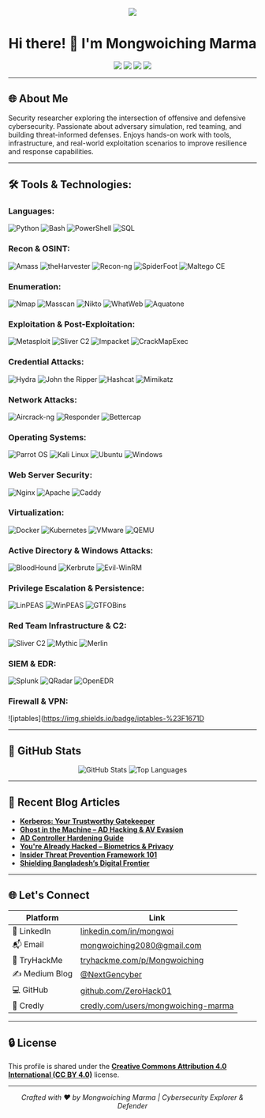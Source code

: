 <p align="center">
  <img src="https://readme-typing-svg.herokuapp.com?font=Fira+Code&duration=3000&pause=1000&color=F7941E&width=435&lines=Cybersecurity+Researcher;Offensive+Security+Specialist;Red+Team+Operator;Open+Source+Contributor" />
</p>

<h1 align="center">Hi there! 👋 I'm Mongwoiching Marma</h1>

<p align="center">
  <img src="https://img.shields.io/badge/Independent Security Researcher-black?style=for-the-badge&logo=protonmail&logoColor=white">
  <img src="https://img.shields.io/badge/Offensive Security Enthusiast-red?style=for-the-badge&logo=HackTheBox&logoColor=white">
  <img src="https://img.shields.io/badge/TryHackMe-Elite-critical?style=for-the-badge&logo=tryhackme&logoColor=white">
  <img src="https://img.shields.io/badge/Red Team & OSINT Specialist-blue?style=for-the-badge&logo=Wireshark&logoColor=white">
</p>

---

## 🌐 About Me

Security researcher exploring the intersection of offensive and defensive cybersecurity. Passionate about adversary simulation, red teaming, and building threat-informed defenses. Enjoys hands-on work with tools, infrastructure, and real-world exploitation scenarios to improve resilience and response capabilities.

---

## 🛠️ Tools & Technologies:

### Languages:
![Python](https://img.shields.io/badge/Python-%233778C6?style=for-the-badge&logo=python&logoColor=white)
![Bash](https://img.shields.io/badge/Bash-%231A1B29?style=for-the-badge&logo=gnu-bash&logoColor=white)
![PowerShell](https://img.shields.io/badge/PowerShell-%235F8C8E?style=for-the-badge&logo=powershell&logoColor=white)
![SQL](https://img.shields.io/badge/SQL-%234E9EF1?style=for-the-badge&logo=postgresql&logoColor=white)

### Recon & OSINT:
![Amass](https://img.shields.io/badge/Amass-%23A5A5A5?style=for-the-badge&logo=amass&logoColor=white)
![theHarvester](https://img.shields.io/badge/theHarvester-%23F1C40F?style=for-the-badge&logo=theharvester&logoColor=white)
![Recon-ng](https://img.shields.io/badge/Recon--ng-%232E2E2E?style=for-the-badge&logo=recon-ng&logoColor=white)
![SpiderFoot](https://img.shields.io/badge/SpiderFoot-%23F29C11?style=for-the-badge&logo=spiderfoot&logoColor=white)
![Maltego CE](https://img.shields.io/badge/Maltego%20CE-%23F3B20A?style=for-the-badge&logo=maltego&logoColor=white)

### Enumeration:
![Nmap](https://img.shields.io/badge/Nmap-%23FF7F00?style=for-the-badge&logo=nmap&logoColor=white)
![Masscan](https://img.shields.io/badge/Masscan-%2311D7A2?style=for-the-badge&logo=masscan&logoColor=white)
![Nikto](https://img.shields.io/badge/Nikto-%23C04E01?style=for-the-badge&logo=nikto&logoColor=white)
![WhatWeb](https://img.shields.io/badge/WhatWeb-%23C95A1B?style=for-the-badge&logo=whatweb&logoColor=white)
![Aquatone](https://img.shields.io/badge/Aquatone-%23D81B60?style=for-the-badge&logo=aquatone&logoColor=white)

### Exploitation & Post-Exploitation:
![Metasploit](https://img.shields.io/badge/Metasploit-%23E60012?style=for-the-badge&logo=metasploit&logoColor=white)
![Sliver C2](https://img.shields.io/badge/Sliver%20C2-%23FF5722?style=for-the-badge&logo=sliver&logoColor=white)
![Impacket](https://img.shields.io/badge/Impacket-%2300B0FF?style=for-the-badge&logo=impacket&logoColor=white)
![CrackMapExec](https://img.shields.io/badge/CrackMapExec-%23F07C00?style=for-the-badge&logo=crackmapexec&logoColor=white)

### Credential Attacks:
![Hydra](https://img.shields.io/badge/Hydra-%23FF6347?style=for-the-badge&logo=hydra&logoColor=white)
![John the Ripper](https://img.shields.io/badge/John%20the%20Ripper-%23A3A3A3?style=for-the-badge&logo=johntheripper&logoColor=white)
![Hashcat](https://img.shields.io/badge/Hashcat-%23B90000?style=for-the-badge&logo=hashcat&logoColor=white)
![Mimikatz](https://img.shields.io/badge/Mimikatz-%233A75C4?style=for-the-badge&logo=mimikatz&logoColor=white)

### Network Attacks:
![Aircrack-ng](https://img.shields.io/badge/Aircrack-ng-%23F1C40F?style=for-the-badge&logo=aircrack-ng&logoColor=white)
![Responder](https://img.shields.io/badge/Responder-%231D5A5A?style=for-the-badge&logo=responder&logoColor=white)
![Bettercap](https://img.shields.io/badge/Bettercap-%23FF7F00?style=for-the-badge&logo=bettercap&logoColor=white)

### Operating Systems:
![Parrot OS](https://img.shields.io/badge/Parrot%20OS-%233DBB3F?style=for-the-badge&logo=parrotsecurity&logoColor=white)
![Kali Linux](https://img.shields.io/badge/Kali%20Linux-%233663A1?style=for-the-badge&logo=kalilinux&logoColor=white)
![Ubuntu](https://img.shields.io/badge/Ubuntu-%23E95420?style=for-the-badge&logo=ubuntu&logoColor=white)
![Windows](https://img.shields.io/badge/Windows-%2317A2B8?style=for-the-badge&logo=windows&logoColor=white)

### Web Server Security:
![Nginx](https://img.shields.io/badge/Nginx-%23000000?style=for-the-badge&logo=nginx&logoColor=white)
![Apache](https://img.shields.io/badge/Apache-%23D22128?style=for-the-badge&logo=apache&logoColor=white)
![Caddy](https://img.shields.io/badge/Caddy-%23000000?style=for-the-badge&logo=caddy&logoColor=white)

### Virtualization:
![Docker](https://img.shields.io/badge/Docker-%232496ED?style=for-the-badge&logo=docker&logoColor=white)
![Kubernetes](https://img.shields.io/badge/Kubernetes-%2300ADD8?style=for-the-badge&logo=kubernetes&logoColor=white)
![VMware](https://img.shields.io/badge/VMware-%230079CC?style=for-the-badge&logo=vmware&logoColor=white)
![QEMU](https://img.shields.io/badge/QEMU-%2316C4A0?style=for-the-badge&logo=qemu&logoColor=white)

### Active Directory & Windows Attacks:
![BloodHound](https://img.shields.io/badge/BloodHound-%23FF0000?style=for-the-badge&logo=bloodhound&logoColor=white)
![Kerbrute](https://img.shields.io/badge/Kerbrute-%23B5C9E7?style=for-the-badge&logo=kerbrute&logoColor=white)
![Evil-WinRM](https://img.shields.io/badge/Evil--WinRM-%23F36601?style=for-the-badge&logo=evil-winrm&logoColor=white)

### Privilege Escalation & Persistence:
![LinPEAS](https://img.shields.io/badge/LinPEAS-%23133E8A?style=for-the-badge&logo=linux&logoColor=white)
![WinPEAS](https://img.shields.io/badge/WinPEAS-%23F3B2F2?style=for-the-badge&logo=windows&logoColor=white)
![GTFOBins](https://img.shields.io/badge/GTFOBins-%232A2A2A?style=for-the-badge&logo=gtfobins&logoColor=white)

### Red Team Infrastructure & C2:
![Sliver C2](https://img.shields.io/badge/Sliver%20C2-%23FF5722?style=for-the-badge&logo=sliver&logoColor=white)
![Mythic](https://img.shields.io/badge/Mythic-%23A3A3A3?style=for-the-badge&logo=mythic&logoColor=white)
![Merlin](https://img.shields.io/badge/Merlin-%23BB3B0B?style=for-the-badge&logo=merlin&logoColor=white)

### SIEM & EDR:
![Splunk](https://img.shields.io/badge/Splunk-%230A6B94?style=for-the-badge&logo=splunk&logoColor=white)
![QRadar](https://img.shields.io/badge/QRadar-%23F4B531?style=for-the-badge&logo=ibm&logoColor=white)
![OpenEDR](https://img.shields.io/badge/OpenEDR-%232E3239?style=for-the-badge&logo=opendedr&logoColor=white)

### Firewall & VPN:
![iptables](https://img.shields.io/badge/iptables-%23F1671D


---

## 🎨 GitHub Stats

<p align="center">
  <img src="https://github-readme-stats.vercel.app/api?username=ZeroHack01&show_icons=true&theme=radical" alt="GitHub Stats"/>
  <img src="https://github-readme-stats.vercel.app/api/top-langs/?username=ZeroHack01&layout=compact&theme=tokyonight" alt="Top Languages"/>
</p>

---

## 📅 Recent Blog Articles

- **[Kerberos: Your Trustworthy Gatekeeper](https://medium.com/@NextGencyber/kerberos-your-trustworthy-gatekeeper-in-the-digital-world-79df0146cf69)**  
- **[Ghost in the Machine – AD Hacking & AV Evasion](https://medium.com/@NextGencyber/ghost-in-the-machine-a-practical-guide-to-hacking-active-directory-and-evading-antivirus-14fdac460498)**  
- **[AD Controller Hardening Guide](https://medium.com/@NextGencyber/active-directory-domain-controller-hardening-a-step-by-step-security-guide-dd017878193e)**  
- **[You're Already Hacked – Biometrics & Privacy](https://medium.com/@NextGencyber/youre-already-hacked-how-biometric-security-and-global-connectivity-make-privacy-a-myth-e83318dd34c5)**  
- **[Insider Threat Prevention Framework 101](https://medium.com/@NextGencyber/insider-threat-prevention-and-framework-101-cacf46d9247b)**  
- **[Shielding Bangladesh’s Digital Frontier](https://medium.com/@NextGencyber/shielding-bangladeshs-digital-frontier-the-imperative-of-cybersecurity-solutions-89733b810742)**  

---

## 🌐 Let's Connect

| Platform      | Link |
|---------------|------|
| 💼 LinkedIn    | [linkedin.com/in/mongwoi](https://bd.linkedin.com/in/mongwoi) |
| 📬 Email       | [mongwoiching2080@gmail.com](mailto:mongwoiching2080@gmail.com) |
| 🧪 TryHackMe    | [tryhackme.com/p/Mongwoiching](https://tryhackme.com/p/Mongwoiching) |
| ✍️ Medium Blog | [@NextGencyber](https://medium.com/@NextGencyber) |
| 💻 GitHub      | [github.com/ZeroHack01](https://github.com/ZeroHack01) |
| 📜 Credly      | [credly.com/users/mongwoiching-marma](https://www.credly.com/users/mongwoiching-marma) |

---

## 🔒 License

This profile is shared under the **[Creative Commons Attribution 4.0 International (CC BY 4.0)](https://creativecommons.org/licenses/by/4.0/)** license.

---

<p align="center">
  <em>Crafted with ❤️ by Mongwoiching Marma | Cybersecurity Explorer & Defender</em>
</p>
